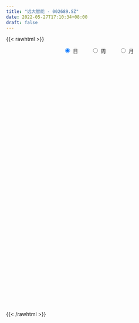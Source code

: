 ```yaml
---
title: "远大智能 - 002689.SZ"
date: 2022-05-27T17:10:34+08:00
draft: false
---
```

{{< rawhtml >}}
    <div style="text-align: center">
        <label style="padding: 1rem;"><input style="margin-right: .5rem" type="radio" name="period" value="D" checked onclick="period_change(this)">日</label>
        <label style="padding: 1rem;"><input style="margin-right: .5rem" type="radio" name="period" value="W" onclick="period_change(this)">周</label>
        <label style="padding: 1rem;"><input style="margin-right: .5rem" type="radio" name="period" value="M" onclick="period_change(this)">月</label>
    </div>
    <div id="chart" style="height: 700px;"></div> 
    <script type="text/javascript">
        const D_v = [27371.0,32822.8,42695.77,26751.92,34218.62,27722.12,38397.75,57435.62,48089.0,77735.76,38763.7,33727.95,29465.8,32712.91,31009.88,76452.23,90546.09,48412.78,39448.93,33435.6,32934.2,34406.9,37476.58,33119.06,52794.86,40579.92,31353.46,37275.82,28549.58,106637.55,64333.22,52247.0,29279.5,39711.15,31393.51,29052.95,28892.5,38677.49,59302.94,40540.18,58451.0,31541.1,27083.88,22339.2,23840.73,173996.84,75309.05,109399.21,159951.73,71893.3,156664.7,49480.16,37720.72,77422.2,295131.07,347084.26,162030.35,93113.5,89371.08,68198.5,98447.57,68305.73,65975.8,61905.79,92769.7,40755.72,30541.5,47190.6,160877.19,131428.94,124460.33,116643.16,78250.8,61188.24,59180.85,116287.76,97719.9,126620.7,82979.76,78852.33,142249.44,126380.06,94255.47,92168.52,92421.9,83130.79,78166.6,108625.43,66600.44,77043.08,70771.7,88176.08,58054.5,48635.72,32052.6,51040.26,39258.86,35769.7,29854.8,27558.31,28564.68,45290.14,32311.8,43158.46,42298.71,31455.2,28949.5,22968.0,29735.36,23623.23,37266.4,24945.82,32217.4,26372.2,54820.4,41732.0,35499.08,33355.96,37622.91,37360.16,37609.66,63134.24,45823.7,37640.8,39240.9,40655.33,51053.86,73166.01,54209.1,46151.41,45982.5,64659.0,51896.23,57966.12,43098.7,59115.6,57930.73,42481.21,57320.57,48934.9,45988.5,44264.49,34009.8,54517.18,99733.2,133499.0,122827.05,485687.51,489925.69,188779.02,305778.15,656179.4399999999,727135.05,451424.97,276634.68,251614.41,285468.43,1190479.49,771633.3199999999,576604.25,281285.44,260846.22,234173.91,307974.17,294075.26,178567.34,237180.2,286633.19,171458.05,174697.51,128505.52,140556.83,103355.84,126180.1,127043.73,115169.66,155606.34,131050.74,96611.1,102745.04,105278.46,117494.64,240223.6,167129.92,110016.66,99560.76,116929.9,104715.0,223895.53,110703.49,131535.42,73073.79,114491.9,85338.05,385749.16,294411.67,169309.93,174025.22,200578.39,144892.4,121220.56,158265.1,110709.54,105108.8,69061.8,118179.98,693878.63,589022.0600000001,492455.12,327182.75,180456.1,200626.47,185950.9,293825.6,186626.06,319893.04,209289.5,165305.8,136044.2,137914.93,131578.8,264374.9,796307.09,398656.1,169322.93,1019486.5,760680.9300000001,638115.36,277258.6,386049.12,286436.83,350030.52,214885.94,167924.24,146842.1,109701.97,168107.2,195464.3,175955.37,118173.7,100229.4,95125.2,116124.8,94011.3,107408.9,110097.61,121155.2,85457.01,100440.3,80325.2]
const D_histogram = [0.0,0.0,-0.0019145299,-0.0023716171,-0.0006094875,0.0005380897,0.0025154463,0.0017126198,-0.0001564128,-0.0045099184,-0.0057149101,-0.0074229877,-0.0074254012,-0.0076180402,-0.0059879175,-0.0013725992,0.0042367911,0.0056982999,0.0070231013,0.0049858786,0.0041277182,0.001491443,0.0017045383,0.0011358015,0.003295136,0.0038527835,0.0020921572,0.0008805382,0.0000745345,0.0033939046,0.0027354705,-0.0003878928,-0.0017007268,-0.0005297056,0.0002234385,0.0006746749,-0.0010030407,-0.0000958476,0.0017460014,0.0015204359,-0.0019071158,-0.003328526,-0.005963133,-0.0066537401,-0.007350871,0.0009356809,0.003567501,0.0069761857,0.0119535585,0.0093296914,-0.0036857919,-0.0103984892,-0.0134233079,-0.0094802389,0.0126849583,0.0189153426,0.0179792589,0.0151121713,0.0149796815,0.0127049282,0.0130067949,0.0097727544,0.0082987954,0.006071844,-0.0016295798,-0.0053349185,-0.0095200723,-0.0118503441,-0.0032961962,0.0020665356,0.0064194696,0.0092584861,0.0084259738,0.0059548324,0.0038489522,0.0065408683,0.0076166911,0.0088821748,0.008903598,0.010038382,0.0143413386,0.0139900233,0.0113462076,0.0112072897,0.0075147187,0.0075148198,0.0040686932,-0.0051951436,-0.010587999,-0.0126095871,-0.0187651817,-0.0296991419,-0.0346909263,-0.038808408,-0.0376063597,-0.0298565508,-0.0253608841,-0.023720895,-0.021349989,-0.0185965843,-0.018258096,-0.0149421242,-0.0130905794,-0.0128623105,-0.0142723066,-0.0166026917,-0.0161590721,-0.0146013621,-0.0155846234,-0.0142443917,-0.009571101,-0.0043082339,-0.0034091371,-0.0008172925,0.0033397042,0.0063376496,0.0090756986,0.0114866312,0.0148163215,0.0172372007,0.0189222611,0.0232055466,0.0230963323,0.0246543048,0.0226521375,0.0203864015,0.0167514216,0.0162396575,0.0132080423,0.0119167348,0.0085658672,0.0015275353,-0.001074782,0.0011567061,0.001192902,0.0011248682,-0.0028365519,-0.0064714354,-0.009058179,-0.0089171921,-0.0083299366,-0.0074747679,-0.0058412925,-0.0025159524,0.0042539369,0.0109036887,0.0145519912,0.0358781024,0.031984883,0.022626691,0.03517105,0.0415604465,0.0513204841,0.0459719744,0.0357965549,0.0217711933,0.0321836163,0.0515503901,0.0530606632,0.0361587776,0.0251127118,0.0131533633,0.0063239497,0.0043298288,-0.0111315504,-0.0176054715,-0.0289157307,-0.0304731496,-0.0359774063,-0.0442230992,-0.0453577286,-0.0533596022,-0.0523611097,-0.0545888362,-0.0490248446,-0.0374807378,-0.022069969,-0.0120131505,-0.0070882522,-0.0081746643,-0.0059333232,-0.0061774187,0.0048110704,0.0069366865,0.01039993,0.0125817902,0.0112647444,0.0071598424,0.0008682568,-0.0026370038,-0.0029297345,-0.0024632443,0.0016511542,0.0033653075,0.0124119777,0.0115121105,-0.0026210625,-0.017281814,-0.0148727194,-0.0139823227,-0.0236312737,-0.0418791157,-0.0434047139,-0.0425665275,-0.0370028049,-0.0114537612,0.0138212975,0.0331009294,0.038602157,0.0421109252,0.0415382372,0.0402572487,0.0365931783,0.0372877014,0.0348491225,0.0368769486,0.0293885225,0.0200901271,0.0075462192,0.0070101694,-0.0006655273,0.016305622,0.0146129322,0.0006393607,0.0135227928,0.0150918871,0.0215780777,0.0077826525,-0.0256775756,-0.0670980497,-0.08501835,-0.1087740164,-0.1117195891,-0.1050418147,-0.1001010808,-0.0879836448,-0.0698881446,-0.0571313126,-0.0412392318,-0.0298647241,-0.0205735931,-0.0136666241,-0.0047558675,0.0036781941,0.0120011384,0.0210671342,0.0179502334,0.0213596961,0.023526931,0.024748329]
const D_fast = [0.0,0.0,-0.0023931624,-0.0034431539,-0.0018333962,-0.0005512966,0.0020549216,0.0016802501,-0.0002278857,-0.0057088708,-0.0083425901,-0.0119064146,-0.0137651784,-0.0158623275,-0.0157291842,-0.0114570157,-0.0047884276,-0.0019023438,0.0011782329,0.0003874799,0.000561249,-0.0017021654,-0.0010629355,-0.001347722,0.0016353966,0.00315624,0.001918653,0.0009271685,0.0001397985,0.0043076447,0.0043330782,0.0011127417,-0.000625274,0.0004133208,0.0012223245,0.0018422297,-0.0000862461,0.0007969851,0.0030753345,0.0032298779,-0.0006744528,-0.0029279944,-0.0070533847,-0.0094074268,-0.0119422755,-0.0034218033,0.000101892,0.0052546232,0.0132203855,0.0129289414,-0.00100799,-0.0103203096,-0.0167009553,-0.015127946,0.0102084909,0.0211677107,0.0247264418,0.025637397,0.0292498275,0.0301513064,0.0337048718,0.0329140199,0.0335147597,0.0328057694,0.0246969505,0.0196578822,0.0130927103,0.0077998525,0.0155299513,0.021409317,0.0273671185,0.0325207564,0.0337947377,0.0328123043,0.0316686622,0.0359957954,0.038975791,0.0424618184,0.0447091411,0.0483535205,0.0562418119,0.0593880024,0.0595807385,0.062243643,0.0604297518,0.0623085577,0.0598796045,0.0493169818,0.0412771266,0.0361031418,0.0252562518,0.006897506,-0.00676701,-0.0205865936,-0.0287861353,-0.0285004641,-0.0303450184,-0.0346352531,-0.0376018443,-0.0394975856,-0.0437236213,-0.0441431807,-0.0455642807,-0.0485515894,-0.0535296622,-0.0600107202,-0.0636068686,-0.0656994992,-0.0705789163,-0.0727997825,-0.0705192671,-0.0663334585,-0.0662866459,-0.0638991245,-0.0589072017,-0.054324844,-0.0493178703,-0.0440352799,-0.0370015092,-0.0302713299,-0.0238557041,-0.013771032,-0.0081061632,-0.0003846146,0.0032762525,0.006107117,0.0066599924,0.0102081427,0.010478538,0.0121664143,0.0109570135,0.0043005654,0.0014295526,0.0039502172,0.0042846386,0.0044978218,-0.0001727363,-0.0054254785,-0.0102767669,-0.012365078,-0.0138603067,-0.01487383,-0.0147006777,-0.0120043257,-0.0041709521,0.0052047218,0.0124910221,0.0427866589,0.0468896603,0.043188141,0.0645252625,0.0813047707,0.1038949292,0.1100394132,0.1088131324,0.1002305691,0.1186888961,0.1509432675,0.1657187065,0.1578565152,0.1530886273,0.1444176197,0.1391691935,0.1382575298,0.120013263,0.1091379741,0.0905987822,0.0814230759,0.0669244676,0.0476229999,0.0351489383,0.0138071643,0.0017153793,-0.0141595563,-0.0208517758,-0.0186778535,-0.008784577,-0.0017310461,0.0014217892,-0.001708289,-0.0009502786,-0.0027387289,0.0094525278,0.0133123155,0.0193755416,0.0247028493,0.0262019896,0.0238870483,0.0178125268,0.0136480153,0.0126228509,0.01247353,0.0170007171,0.0195561973,0.0317058619,0.0336840224,0.0188955837,-0.0000856213,-0.0013947065,-0.0039998905,-0.0195566599,-0.0482742808,-0.0606510575,-0.070454503,-0.0741414816,-0.0514558782,-0.0227254951,0.0048293691,0.0199811359,0.0340176355,0.0438295068,0.0526128304,0.0580970546,0.0681135031,0.0743872048,0.085634268,0.0854929725,0.0812171089,0.0705597558,0.0717762483,0.0639341698,0.0849817246,0.0869422679,0.0731285366,0.0893926669,0.0947347329,0.106615443,0.0947656808,0.0548860589,-0.0033089277,-0.0424838154,-0.0934329859,-0.1243084559,-0.1438911352,-0.1639756715,-0.1738541467,-0.1732306826,-0.1747566787,-0.1691744059,-0.1652660792,-0.1611183466,-0.1576280336,-0.1499062438,-0.1405526337,-0.1292294048,-0.1148966255,-0.1135259679,-0.1047765812,-0.0967276135,-0.0893191333]
const D_slow = [0.0,0.0,-0.0004786325,-0.0010715368,-0.0012239086,-0.0010893862,-0.0004605247,-0.0000323697,-0.0000714729,-0.0011989525,-0.00262768,-0.0044834269,-0.0063397772,-0.0082442873,-0.0097412667,-0.0100844165,-0.0090252187,-0.0076006437,-0.0058448684,-0.0045983987,-0.0035664692,-0.0031936084,-0.0027674738,-0.0024835235,-0.0016597395,-0.0006965436,-0.0001735043,0.0000466303,0.0000652639,0.0009137401,0.0015976077,0.0015006345,0.0010754528,0.0009430264,0.000998886,0.0011675547,0.0009167946,0.0008928327,0.001329333,0.001709442,0.0012326631,0.0004005316,-0.0010902517,-0.0027536867,-0.0045914045,-0.0043574842,-0.003465609,-0.0017215626,0.0012668271,0.0035992499,0.0026778019,0.0000781796,-0.0032776473,-0.0056477071,-0.0024764675,0.0022523682,0.0067471829,0.0105252257,0.0142701461,0.0174463781,0.0206980769,0.0231412655,0.0252159643,0.0267339253,0.0263265304,0.0249928007,0.0226127827,0.0196501966,0.0188261476,0.0193427815,0.0209476489,0.0232622704,0.0253687638,0.0268574719,0.02781971,0.0294549271,0.0313590998,0.0335796436,0.0358055431,0.0383151386,0.0419004732,0.0453979791,0.0482345309,0.0510363534,0.052915033,0.054793738,0.0558109113,0.0545121254,0.0518651256,0.0487127289,0.0440214335,0.036596648,0.0279239164,0.0182218144,0.0088202245,0.0013560868,-0.0049841343,-0.010914358,-0.0162518553,-0.0209010014,-0.0254655254,-0.0292010564,-0.0324737013,-0.0356892789,-0.0392573556,-0.0434080285,-0.0474477965,-0.051098137,-0.0549942929,-0.0585553908,-0.0609481661,-0.0620252245,-0.0628775088,-0.063081832,-0.0622469059,-0.0606624935,-0.0583935689,-0.0555219111,-0.0518178307,-0.0475085305,-0.0427779653,-0.0369765786,-0.0312024955,-0.0250389193,-0.019375885,-0.0142792846,-0.0100914292,-0.0060315148,-0.0027295043,0.0002496795,0.0023911463,0.0027730301,0.0025043346,0.0027935111,0.0030917366,0.0033729537,0.0026638157,0.0010459568,-0.0012185879,-0.0034478859,-0.0055303701,-0.0073990621,-0.0088593852,-0.0094883733,-0.0084248891,-0.0056989669,-0.0020609691,0.0069085565,0.0149047773,0.02056145,0.0293542125,0.0397443241,0.0525744452,0.0640674388,0.0730165775,0.0784593758,0.0865052799,0.0993928774,0.1126580432,0.1216977376,0.1279759156,0.1312642564,0.1328452438,0.133927701,0.1311448134,0.1267434456,0.1195145129,0.1118962255,0.1029018739,0.0918460991,0.080506667,0.0671667664,0.054076489,0.0404292799,0.0281730688,0.0188028843,0.0132853921,0.0102821045,0.0085100414,0.0064663753,0.0049830445,0.0034386899,0.0046414575,0.0063756291,0.0089756116,0.0121210591,0.0149372452,0.0167272058,0.01694427,0.0162850191,0.0155525854,0.0149367744,0.0153495629,0.0161908898,0.0192938842,0.0221719118,0.0215166462,0.0171961927,0.0134780129,0.0099824322,0.0040746138,-0.0063951651,-0.0172463436,-0.0278879755,-0.0371386767,-0.040002117,-0.0365467926,-0.0282715603,-0.018621021,-0.0080932897,0.0022912696,0.0123555818,0.0215038763,0.0308258017,0.0395380823,0.0487573194,0.0561044501,0.0611269818,0.0630135366,0.064766079,0.0645996971,0.0686761026,0.0723293357,0.0724891759,0.0758698741,0.0796428458,0.0850373653,0.0869830284,0.0805636345,0.063789122,0.0425345345,0.0153410304,-0.0125888668,-0.0388493205,-0.0638745907,-0.0858705019,-0.103342538,-0.1176253662,-0.1279351741,-0.1354013551,-0.1405447534,-0.1439614094,-0.1451503763,-0.1442308278,-0.1412305432,-0.1359637596,-0.1314762013,-0.1261362773,-0.1202545445,-0.1140674623]
const D_data = [['2021-05-18', 3.02, 3.03, 3.01, 3.06],['2021-05-19', 3.02, 3.03, 3.01, 3.04],['2021-05-20', 3.04, 3.0, 3.0, 3.04],['2021-05-21', 3.01, 3.01, 3.0, 3.02],['2021-05-24', 3.01, 3.04, 3.0, 3.05],['2021-05-25', 3.03, 3.04, 3.02, 3.05],['2021-05-26', 3.02, 3.06, 3.02, 3.06],['2021-05-27', 3.04, 3.03, 3.01, 3.05],['2021-05-28', 3.03, 3.01, 3.01, 3.03],['2021-05-31', 3.01, 2.96, 2.95, 3.01],['2021-06-01', 2.95, 2.98, 2.93, 2.99],['2021-06-02', 2.98, 2.96, 2.95, 2.99],['2021-06-03', 2.95, 2.97, 2.94, 2.98],['2021-06-04', 2.97, 2.96, 2.94, 2.97],['2021-06-07', 2.96, 2.98, 2.96, 2.98],['2021-06-08', 2.98, 3.03, 2.96, 3.05],['2021-06-09', 3.03, 3.07, 3.0, 3.15],['2021-06-10', 3.05, 3.04, 3.03, 3.07],['2021-06-11', 3.05, 3.05, 3.03, 3.07],['2021-06-15', 3.06, 3.01, 3.0, 3.07],['2021-06-16', 3.01, 3.02, 2.99, 3.05],['2021-06-17', 3.0, 2.99, 2.99, 3.03],['2021-06-18', 2.99, 3.02, 2.97, 3.04],['2021-06-21', 3.0, 3.01, 2.99, 3.04],['2021-06-22', 3.0, 3.05, 2.99, 3.05],['2021-06-23', 3.04, 3.04, 3.02, 3.05],['2021-06-24', 3.03, 3.01, 3.0, 3.04],['2021-06-25', 3.01, 3.01, 2.98, 3.01],['2021-06-28', 3.01, 3.01, 2.99, 3.02],['2021-06-29', 3.0, 3.07, 3.0, 3.17],['2021-06-30', 3.04, 3.03, 3.0, 3.07],['2021-07-01', 3.02, 2.99, 2.99, 3.04],['2021-07-02', 2.99, 3.0, 2.98, 3.01],['2021-07-05', 3.01, 3.03, 3.0, 3.04],['2021-07-06', 3.03, 3.03, 3.0, 3.04],['2021-07-07', 3.01, 3.03, 3.01, 3.03],['2021-07-08', 3.02, 3.0, 3.0, 3.02],['2021-07-09', 3.0, 3.03, 2.99, 3.03],['2021-07-12', 3.03, 3.05, 3.03, 3.06],['2021-07-13', 3.04, 3.03, 3.02, 3.05],['2021-07-14', 3.01, 2.98, 2.98, 3.02],['2021-07-15', 2.97, 2.99, 2.96, 3.0],['2021-07-16', 2.97, 2.96, 2.96, 2.98],['2021-07-19', 2.96, 2.97, 2.94, 2.97],['2021-07-20', 2.95, 2.96, 2.94, 2.96],['2021-07-21', 2.96, 3.09, 2.95, 3.19],['2021-07-22', 3.08, 3.05, 3.03, 3.11],['2021-07-23', 3.04, 3.08, 3.02, 3.16],['2021-07-26', 3.08, 3.13, 3.06, 3.19],['2021-07-27', 3.12, 3.05, 3.05, 3.15],['2021-07-28', 3.06, 2.88, 2.84, 3.07],['2021-07-29', 2.92, 2.9, 2.87, 2.93],['2021-07-30', 2.89, 2.91, 2.85, 2.93],['2021-08-02', 2.9, 2.99, 2.87, 3.02],['2021-08-03', 3.29, 3.29, 3.2, 3.29],['2021-08-04', 3.12, 3.18, 3.06, 3.25],['2021-08-05', 3.17, 3.12, 3.1, 3.21],['2021-08-06', 3.1, 3.1, 3.07, 3.16],['2021-08-09', 3.1, 3.14, 3.07, 3.14],['2021-08-10', 3.13, 3.12, 3.09, 3.13],['2021-08-11', 3.1, 3.16, 3.09, 3.18],['2021-08-12', 3.15, 3.12, 3.11, 3.17],['2021-08-13', 3.12, 3.14, 3.09, 3.14],['2021-08-16', 3.14, 3.13, 3.11, 3.17],['2021-08-17', 3.13, 3.04, 3.01, 3.13],['2021-08-18', 3.04, 3.06, 3.03, 3.07],['2021-08-19', 3.06, 3.03, 3.02, 3.06],['2021-08-20', 3.05, 3.03, 2.99, 3.05],['2021-08-23', 3.03, 3.18, 3.02, 3.19],['2021-08-24', 3.18, 3.18, 3.13, 3.24],['2021-08-25', 3.16, 3.2, 3.14, 3.25],['2021-08-26', 3.17, 3.21, 3.16, 3.25],['2021-08-27', 3.25, 3.18, 3.17, 3.25],['2021-08-30', 3.18, 3.16, 3.15, 3.23],['2021-08-31', 3.14, 3.16, 3.12, 3.2],['2021-09-01', 3.16, 3.23, 3.16, 3.25],['2021-09-02', 3.28, 3.23, 3.18, 3.29],['2021-09-03', 3.23, 3.25, 3.2, 3.29],['2021-09-06', 3.23, 3.25, 3.2, 3.28],['2021-09-07', 3.23, 3.28, 3.22, 3.28],['2021-09-08', 3.28, 3.35, 3.25, 3.36],['2021-09-09', 3.33, 3.32, 3.31, 3.43],['2021-09-10', 3.33, 3.3, 3.28, 3.37],['2021-09-13', 3.32, 3.34, 3.27, 3.35],['2021-09-14', 3.36, 3.3, 3.28, 3.38],['2021-09-15', 3.28, 3.35, 3.27, 3.37],['2021-09-16', 3.34, 3.31, 3.31, 3.4],['2021-09-17', 3.3, 3.21, 3.14, 3.31],['2021-09-22', 3.18, 3.22, 3.14, 3.23],['2021-09-23', 3.23, 3.24, 3.2, 3.3],['2021-09-24', 3.22, 3.16, 3.15, 3.28],['2021-09-27', 3.14, 3.04, 3.02, 3.16],['2021-09-28', 3.03, 3.05, 2.99, 3.07],['2021-09-29', 3.04, 3.01, 3.0, 3.06],['2021-09-30', 3.01, 3.04, 3.0, 3.05],['2021-10-08', 3.06, 3.12, 3.06, 3.13],['2021-10-11', 3.12, 3.09, 3.08, 3.13],['2021-10-12', 3.09, 3.05, 3.02, 3.1],['2021-10-13', 3.05, 3.05, 3.0, 3.06],['2021-10-14', 3.05, 3.05, 3.01, 3.07],['2021-10-15', 3.05, 3.01, 3.01, 3.05],['2021-10-18', 3.01, 3.04, 2.98, 3.05],['2021-10-19', 3.05, 3.02, 3.01, 3.06],['2021-10-20', 3.02, 2.99, 2.97, 3.02],['2021-10-21', 2.98, 2.95, 2.93, 2.98],['2021-10-22', 2.94, 2.91, 2.9, 2.94],['2021-10-25', 2.92, 2.92, 2.9, 2.94],['2021-10-26', 2.93, 2.92, 2.91, 2.94],['2021-10-27', 2.91, 2.87, 2.87, 2.92],['2021-10-28', 2.87, 2.88, 2.86, 2.92],['2021-10-29', 2.89, 2.92, 2.84, 2.94],['2021-11-01', 2.92, 2.94, 2.9, 2.94],['2021-11-02', 2.92, 2.89, 2.86, 2.95],['2021-11-03', 2.89, 2.91, 2.87, 2.92],['2021-11-04', 2.91, 2.94, 2.91, 2.95],['2021-11-05', 2.92, 2.94, 2.92, 2.96],['2021-11-08', 2.94, 2.95, 2.92, 2.96],['2021-11-09', 2.95, 2.96, 2.94, 2.99],['2021-11-10', 2.96, 2.99, 2.94, 2.99],['2021-11-11', 2.98, 3.0, 2.98, 3.01],['2021-11-12', 3.01, 3.01, 2.99, 3.03],['2021-11-15', 3.02, 3.07, 3.01, 3.08],['2021-11-16', 3.07, 3.04, 3.03, 3.09],['2021-11-17', 3.06, 3.08, 3.04, 3.08],['2021-11-18', 3.07, 3.05, 3.04, 3.1],['2021-11-19', 3.07, 3.05, 3.02, 3.07],['2021-11-22', 3.04, 3.03, 3.02, 3.07],['2021-11-23', 3.05, 3.07, 3.04, 3.14],['2021-11-24', 3.03, 3.04, 3.02, 3.09],['2021-11-25', 3.03, 3.06, 3.01, 3.07],['2021-11-26', 3.05, 3.03, 3.01, 3.06],['2021-11-29', 3.0, 2.96, 2.95, 3.01],['2021-11-30', 2.97, 2.99, 2.96, 3.02],['2021-12-01', 2.98, 3.05, 2.98, 3.06],['2021-12-02', 3.06, 3.03, 3.03, 3.07],['2021-12-03', 3.04, 3.03, 3.01, 3.06],['2021-12-06', 3.02, 2.97, 2.96, 3.02],['2021-12-07', 2.99, 2.95, 2.93, 2.99],['2021-12-08', 2.95, 2.94, 2.92, 2.96],['2021-12-09', 2.95, 2.96, 2.93, 2.97],['2021-12-10', 2.97, 2.96, 2.94, 2.99],['2021-12-13', 2.98, 2.96, 2.95, 2.98],['2021-12-14', 2.96, 2.97, 2.94, 2.98],['2021-12-15', 2.98, 3.0, 2.97, 3.01],['2021-12-16', 3.01, 3.07, 2.99, 3.07],['2021-12-17', 3.07, 3.11, 3.03, 3.13],['2021-12-20', 3.11, 3.11, 3.08, 3.15],['2021-12-21', 3.15, 3.42, 3.12, 3.42],['2021-12-22', 3.35, 3.18, 3.11, 3.35],['2021-12-23', 3.15, 3.1, 3.09, 3.2],['2021-12-24', 3.11, 3.41, 3.1, 3.41],['2021-12-27', 3.45, 3.42, 3.28, 3.59],['2021-12-28', 3.28, 3.55, 3.25, 3.76],['2021-12-29', 3.44, 3.42, 3.36, 3.54],['2021-12-30', 3.36, 3.36, 3.33, 3.43],['2021-12-31', 3.36, 3.28, 3.28, 3.41],['2022-01-04', 3.3, 3.61, 3.29, 3.61],['2022-01-05', 3.72, 3.85, 3.58, 3.97],['2022-01-06', 3.63, 3.74, 3.57, 3.81],['2022-01-07', 3.78, 3.52, 3.51, 3.89],['2022-01-10', 3.53, 3.56, 3.46, 3.61],['2022-01-11', 3.54, 3.52, 3.48, 3.63],['2022-01-12', 3.51, 3.56, 3.47, 3.56],['2022-01-13', 3.52, 3.62, 3.52, 3.65],['2022-01-14', 3.6, 3.42, 3.4, 3.6],['2022-01-17', 3.39, 3.48, 3.36, 3.51],['2022-01-18', 3.46, 3.37, 3.35, 3.56],['2022-01-19', 3.34, 3.45, 3.34, 3.56],['2022-01-20', 3.45, 3.37, 3.36, 3.49],['2022-01-21', 3.36, 3.28, 3.26, 3.4],['2022-01-24', 3.29, 3.32, 3.26, 3.36],['2022-01-25', 3.29, 3.18, 3.16, 3.39],['2022-01-26', 3.18, 3.24, 3.18, 3.26],['2022-01-27', 3.21, 3.16, 3.12, 3.23],['2022-01-28', 3.32, 3.23, 3.16, 3.32],['2022-02-07', 3.24, 3.32, 3.21, 3.33],['2022-02-08', 3.31, 3.42, 3.3, 3.45],['2022-02-09', 3.44, 3.41, 3.37, 3.5],['2022-02-10', 3.39, 3.38, 3.35, 3.42],['2022-02-11', 3.41, 3.31, 3.29, 3.41],['2022-02-14', 3.36, 3.35, 3.32, 3.43],['2022-02-15', 3.34, 3.32, 3.28, 3.39],['2022-02-16', 3.37, 3.49, 3.32, 3.5],['2022-02-17', 3.49, 3.42, 3.39, 3.5],['2022-02-18', 3.39, 3.46, 3.37, 3.46],['2022-02-21', 3.43, 3.47, 3.4, 3.49],['2022-02-22', 3.47, 3.44, 3.4, 3.53],['2022-02-23', 3.43, 3.4, 3.38, 3.46],['2022-02-24', 3.4, 3.35, 3.3, 3.53],['2022-02-25', 3.35, 3.36, 3.31, 3.44],['2022-02-28', 3.36, 3.39, 3.25, 3.41],['2022-03-01', 3.42, 3.4, 3.37, 3.42],['2022-03-02', 3.38, 3.46, 3.37, 3.48],['2022-03-03', 3.51, 3.45, 3.43, 3.51],['2022-03-04', 3.45, 3.58, 3.4, 3.78],['2022-03-07', 3.56, 3.49, 3.46, 3.68],['2022-03-08', 3.45, 3.29, 3.28, 3.48],['2022-03-09', 3.28, 3.2, 3.09, 3.39],['2022-03-10', 3.25, 3.37, 3.25, 3.42],['2022-03-11', 3.32, 3.35, 3.21, 3.36],['2022-03-14', 3.31, 3.18, 3.17, 3.35],['2022-03-15', 3.15, 2.97, 2.97, 3.18],['2022-03-16', 3.0, 3.09, 2.98, 3.1],['2022-03-17', 3.11, 3.08, 3.06, 3.14],['2022-03-18', 3.05, 3.12, 3.04, 3.14],['2022-03-21', 3.24, 3.43, 3.22, 3.43],['2022-03-22', 3.6, 3.56, 3.43, 3.77],['2022-03-23', 3.46, 3.62, 3.46, 3.92],['2022-03-24', 3.52, 3.54, 3.52, 3.81],['2022-03-25', 3.56, 3.57, 3.48, 3.65],['2022-03-28', 3.59, 3.56, 3.48, 3.61],['2022-03-29', 3.56, 3.58, 3.47, 3.6],['2022-03-30', 3.59, 3.57, 3.52, 3.64],['2022-03-31', 3.57, 3.65, 3.53, 3.74],['2022-04-01', 3.62, 3.64, 3.57, 3.7],['2022-04-06', 3.62, 3.73, 3.57, 3.82],['2022-04-07', 3.69, 3.63, 3.58, 3.7],['2022-04-08', 3.63, 3.59, 3.51, 3.64],['2022-04-11', 3.57, 3.51, 3.48, 3.63],['2022-04-12', 3.47, 3.64, 3.43, 3.65],['2022-04-13', 3.59, 3.54, 3.53, 3.66],['2022-04-14', 3.59, 3.89, 3.56, 3.89],['2022-04-15', 3.94, 3.72, 3.69, 4.06],['2022-04-18', 3.65, 3.54, 3.46, 3.68],['2022-04-19', 3.57, 3.89, 3.56, 3.89],['2022-04-20', 4.04, 3.81, 3.81, 4.25],['2022-04-21', 3.72, 3.92, 3.72, 4.0],['2022-04-22', 3.87, 3.67, 3.53, 3.89],['2022-04-25', 3.53, 3.3, 3.3, 3.56],['2022-04-26', 3.16, 2.97, 2.97, 3.25],['2022-04-27', 2.92, 3.05, 2.83, 3.06],['2022-04-28', 2.95, 2.79, 2.75, 3.0],['2022-04-29', 2.83, 2.89, 2.79, 2.92],['2022-05-05', 2.91, 2.93, 2.85, 2.95],['2022-05-06', 2.87, 2.85, 2.78, 2.91],['2022-05-09', 2.86, 2.9, 2.84, 2.93],['2022-05-10', 2.91, 2.98, 2.87, 3.04],['2022-05-11', 2.98, 2.93, 2.93, 3.02],['2022-05-12', 2.95, 2.99, 2.92, 3.09],['2022-05-13', 2.99, 2.96, 2.92, 2.99],['2022-05-16', 2.99, 2.95, 2.92, 3.01],['2022-05-17', 2.95, 2.93, 2.88, 2.96],['2022-05-18', 2.91, 2.97, 2.9, 3.0],['2022-05-19', 2.94, 2.99, 2.92, 2.99],['2022-05-20', 3.01, 3.02, 2.98, 3.06],['2022-05-23', 3.01, 3.07, 3.01, 3.07],['2022-05-24', 3.09, 2.93, 2.93, 3.09],['2022-05-25', 2.96, 3.01, 2.94, 3.01],['2022-05-26', 3.01, 3.01, 2.94, 3.04],['2022-05-27', 3.02, 3.01, 2.97, 3.04]]
const W_v = [688300.08,501221.7600000001,299187.04,299797.64,248259.16,536209.9199999999,441846.75,416791.17,516604.11,287082.81,193508.89,255258.77,314446.25,349104.14,156505.85,152967.61,120806.09,556555.45,695690.3100000001,313379.97,233880.28,179606.81,170911.28,128394.47,98776.82,149198.21,157720.26,230806.43,221728.77,125038.65,56840.18,37425.84,265428.81,314188.21,237100.3,397884.55,194222.23,170386.43,122632.14,111861.36,108739.46,43721.17,153220.37,55114.49,80468.22,92669.03,62701.02,84529.47,76066.26,57185.42,66964.28,63364.23,141102.54,182240.04,67481.74,65105.75,64820.2,39982.76,557682.97,214027.78,79389.63,108458.05,93375.07,95715.14,56891.55,67910.85,501511.17,900798.86,502621.87,406172.23,134902.82,113949.57,74422.89,56224.4,64969.99,60143.1,129517.06,145742.3,70980.92,86582.12,397884.21,2452754.3700000001,2826302.75,3486506.8100000005,1650637.1399999999,1391882.8800000001,708674.02,813637.6799999999,628259.67,810243.78,793347.12,156143.06,332666.6,1157770.9200000002,367112.87,355935.93,192315.15,206870.08,1783320.2199999997,1149155.8200000001,724202.5499999999,504497.7100000001,359138.27,269550.05,236362.73,217127.04,251891.11,774588.39,701810.52,882323.35,1102866.8899999999,493815.43,374301.12,28495.8,131996.59,293506.04,118764.96,202466.68,134842.22,148940.77,140792.82,128779.15,125099.78,196425.91,419633.72,191802.71,175285.56,259579.68,196670.23,219985.38,294079.94,276951.39,721204.3099999999,578352.37,1154988.77,5127955.5700000003,2768268.1200000001,1645709.6799999999,1743230.8600000001,1125972.5599999998,886275.75,1207321.7,624430.75,913040.53,661824.14,606045.89,2218527.0099999998,2550695.2399999998,801747.1100000001,610509.29,275453.67,476028.17,1334903.9199999999,1145955.78,831455.76,1227072.02,2350306.02,1812279.0899999999,1259737.0900000001,758317.9299999998,605182.6900000001,1400001.75,481597.5999999999,346630.5,112239.66,48922.0,291984.35,306155.52,485742.91,302819.16,750974.6099999999,524589.51,846238.14,518889.63,406740.29,210300.57,277195.71,140162.64,270356.38,254493.54,187211.78,173045.52,149034.43,76901.55,112627.7,296339.67,1967185.6000000001,708304.5699999999,409747.5599999999,320816.89,233670.14,440319.2,260717.38,340892.62,203385.91,53946.22,176527.95,167500.49,205863.11,212406.12,285869.91,138253.28,195123.12,281046.85,167727.6,216919.1,404885.03,475710.61,974781.38,390298.68,273163.31,611660.42,460997.45,524717.0600000001,454513.2399999999,214415.22,226918.9,51040.26,161006.35,194514.31,142542.49,180087.82,181447.77,226494.97,270562.88,276735.65,252655.91,366023.67,1592997.4199999999,2362988.5500000003,2824185.4899999998,1378355.0,1048536.29,625642.0199999999,601182.88,740143.28,655804.6799999999,790188.3199999999,983217.61,564365.8,2220718.54,1047485.1299999999,694488.3400000001,1466219.9199999999,2986261.8199999998,1514661.01,314766.34,767402.54,512899.6,497475.32]
const W_histogram = [0.0,-0.025405812,-0.0438902765,-0.0558443626,-0.0691544775,-0.0502823035,-0.0346986726,-0.01287749,0.0004493724,0.0009750832,0.0002185533,-0.0018577135,0.015665072,-0.0000715152,-0.012689047,-0.0345185845,-0.0433938282,-0.0334256413,-0.0301535209,-0.0227189472,-0.0271234653,-0.0273664401,-0.0418631374,-0.0548402597,-0.054770323,-0.0559933708,-0.0691308284,-0.0657430902,-0.1079169384,-0.1445758482,-0.1523801967,-0.1413362612,-0.1063228582,-0.0652180179,-0.0398001247,-0.0186788056,0.0060175121,0.0186657198,0.0230568227,0.0152187382,0.0130723474,0.0100578323,0.017362045,0.022810739,0.024493283,0.0135178599,-0.0003348829,-0.0039747825,-0.0117349683,-0.0092252043,-0.0094255557,-0.0023580965,0.011994729,0.0307723203,0.0372288943,0.0444740499,0.0376924187,0.0370667276,0.0428004843,0.0406349162,0.0411972315,0.0452604868,0.04801102,0.0381979705,0.0298721392,0.027314073,0.0686481022,0.0777336881,0.0895656578,0.079320259,0.0709097265,0.0639285291,0.052958058,0.0418561054,0.0235002072,0.0238425437,0.0262596339,0.0246851677,0.0180824382,0.00735665,0.0596861217,0.1384473485,0.187211486,0.2646069939,0.2538177115,0.2330535422,0.1938310903,0.1644371456,0.1264151966,0.1159610845,0.0413830718,-0.0197935994,-0.0705948268,-0.0859037008,-0.1066862956,-0.111698149,-0.1305586072,-0.1332003012,-0.0773710676,-0.0699684922,-0.0452841429,-0.0645655328,-0.075146161,-0.0795473929,-0.0834925344,-0.1058999992,-0.0848564491,-0.0700353858,-0.0603699532,-0.0166526309,0.0033961417,0.0126566088,-0.0083334799,-0.02099946,-0.0251835099,-0.0390907564,-0.0448724683,-0.0502613052,-0.0594740848,-0.0672742517,-0.0678832014,-0.0733708434,-0.0648688642,-0.0530017133,-0.035697572,-0.0247458532,-0.0087207665,0.0083876704,0.008666568,-0.0086572797,-0.0367244875,-0.0508250941,-0.0374477421,-0.0425633649,0.0419270627,0.1193438879,0.1197118892,0.0906403405,0.0757046985,0.0568378643,0.0401955804,0.0174321075,-0.014396207,-0.0131906389,-0.0257747452,-0.0335199942,0.0069224412,0.016719896,0.0150542601,0.0132767278,0.0051102154,0.0067573783,0.0227501106,0.0111062586,0.0229305358,0.0239031813,0.0671083675,0.0635286445,0.0600240325,0.0400208166,0.0310556339,0.0096245885,-0.0019257112,-0.0213511386,-0.037625624,-0.0401372653,-0.0357140071,-0.0283709166,-0.0284524786,-0.0216313649,-0.0037721165,0.0015708844,0.0083579241,0.0156752222,0.001845735,-0.0085629737,-0.0251969194,-0.0314016057,-0.045988843,-0.0553879465,-0.0590017414,-0.0605800288,-0.0600235123,-0.0471723072,-0.0278193721,0.0023157342,0.0146495273,0.0202512683,0.0219318569,0.0203784801,0.0161949236,0.0188415153,0.0204820161,0.0175301783,0.0079856772,0.003725633,0.0055453176,0.0021331558,0.0007211963,-0.0025555848,0.002110872,0.0038484422,0.0049267387,0.0055240601,0.0083287191,0.0059691205,0.0126081106,0.006003356,0.0144045871,0.0221653924,0.0194947879,0.0269741353,0.0352563037,0.0422507902,0.0390407491,0.0320667082,0.0185587329,0.0143847582,0.0041218189,-0.0087907829,-0.015647263,-0.0176746154,-0.0133377197,-0.0071233144,-0.0038707162,-0.0013598525,-0.0039096543,0.0045510786,0.0290317525,0.0347623329,0.0519736167,0.053662075,0.042857602,0.0304350985,0.0258765816,0.0308942826,0.0256263051,0.0345508645,0.0231064938,-0.0005574593,0.0127573757,0.0242720241,0.0263412929,0.0338090488,0.0327047624,-0.0203758608,-0.055980159,-0.0690639595,-0.0703799464,-0.0685579357]
const W_fast = [0.0,-0.031757265,-0.0612142986,-0.0871294754,-0.1177282096,-0.1114266115,-0.1045176488,-0.0859158387,-0.0724766332,-0.0717071516,-0.0724090432,-0.0749497384,-0.0535106849,-0.0692651509,-0.0850549444,-0.115514128,-0.1352378288,-0.1336260522,-0.1378923121,-0.1361374751,-0.1473228595,-0.1544074444,-0.179369926,-0.2060571133,-0.2196797573,-0.2349011479,-0.2653213126,-0.2783693469,-0.3475224296,-0.4203253015,-0.4662246991,-0.4905148289,-0.4820821405,-0.4572818047,-0.4418139427,-0.425362325,-0.3991616293,-0.3818469916,-0.371691683,-0.375725083,-0.3746033869,-0.3751034439,-0.36345872,-0.3523073412,-0.3445014765,-0.3520974346,-0.3660338982,-0.3706674934,-0.3813614213,-0.3811579583,-0.3837146986,-0.3772367635,-0.3598852558,-0.3334145845,-0.3176507869,-0.2992871188,-0.2966456454,-0.2880046545,-0.2715707767,-0.2635776158,-0.2527159926,-0.2373376156,-0.2225843274,-0.2228478843,-0.2237056808,-0.2194352288,-0.160939174,-0.1324201661,-0.098196782,-0.088612116,-0.0792952168,-0.0702942819,-0.0680252386,-0.0686631648,-0.0811440112,-0.0748410388,-0.0658590401,-0.0612622144,-0.0633443343,-0.07223096,-0.0049799579,0.108393106,0.203960115,0.3475073714,0.4001725168,0.4376717331,0.4469070538,0.4586223955,0.4522042457,0.4707404047,0.40650816,0.3403830889,0.2719331548,0.2351483556,0.1876941869,0.1547577963,0.1032576862,0.067315917,0.1038023836,0.093712836,0.1070761496,0.0716533765,0.0422862081,0.0179981279,-0.0068201472,-0.0557026118,-0.055873174,-0.0585609571,-0.0639880128,-0.0244338483,-0.0035360402,0.0088885791,-0.0141848796,-0.0321007247,-0.0425806521,-0.0662605877,-0.0832604166,-0.1012145799,-0.1252958806,-0.1499146105,-0.1674943605,-0.1913247133,-0.1990399502,-0.2004232276,-0.1920434794,-0.1872782238,-0.1734333288,-0.1542279742,-0.1517824346,-0.1712706023,-0.208518932,-0.2353258121,-0.2313103956,-0.2470668596,-0.1520946663,-0.0448418691,-0.0145458956,-0.0209573592,-0.0169668265,-0.0216241946,-0.0282175834,-0.0466230295,-0.0820503957,-0.0841424873,-0.10317028,-0.1192955274,-0.0771224817,-0.0631450529,-0.0610471238,-0.0595054742,-0.0663944328,-0.0630579253,-0.0413776653,-0.0502449526,-0.0326880415,-0.0257396007,0.0342426774,0.0465451155,0.0580465116,0.0480484998,0.0468472257,0.0278223274,0.0157905999,-0.0089726122,-0.0346535036,-0.0471994612,-0.0517047048,-0.0514543435,-0.0586490251,-0.0572357526,-0.0403195334,-0.0345838114,-0.0257072906,-0.0144711869,-0.0278392404,-0.0403886926,-0.063321868,-0.0773769557,-0.1034614039,-0.126707494,-0.1450717242,-0.1617950188,-0.1762443804,-0.175186252,-0.16278816,-0.1320741202,-0.1160779452,-0.1054133871,-0.0982498343,-0.0947085911,-0.0948434167,-0.0874864462,-0.0807254414,-0.0792947346,-0.0868428164,-0.0901714523,-0.0869654383,-0.0898443112,-0.0910759716,-0.0949916489,-0.0897974742,-0.0870977934,-0.0847878122,-0.0828094758,-0.077922637,-0.0787899555,-0.0689989378,-0.0741028533,-0.0621004755,-0.0487983221,-0.0465952297,-0.0323723483,-0.015276104,0.00228108,0.0088312262,0.0098738623,0.0010055703,0.0004277851,-0.0088046994,-0.023914997,-0.0346832928,-0.041129299,-0.0401268333,-0.0356932566,-0.0334083374,-0.0312374368,-0.0347646522,-0.0251661497,0.0065724623,0.0209936259,0.051198314,0.066302291,0.0662122185,0.0613984896,0.0633091181,0.0760503898,0.0771889886,0.0947512641,0.0890835168,0.0652801989,0.0817843778,0.0993670322,0.1080216243,0.1239416423,0.1310135466,0.0728389582,0.0232396202,-0.0071101702,-0.0260211437,-0.0413386169]
const W_slow = [0.0,-0.006351453,-0.0173240221,-0.0312851128,-0.0485737321,-0.061144308,-0.0698189762,-0.0730383487,-0.0729260056,-0.0726822348,-0.0726275965,-0.0730920248,-0.0691757569,-0.0691936357,-0.0723658974,-0.0809955435,-0.0918440006,-0.1002004109,-0.1077387911,-0.1134185279,-0.1201993943,-0.1270410043,-0.1375067886,-0.1512168536,-0.1649094343,-0.178907777,-0.1961904841,-0.2126262567,-0.2396054913,-0.2757494533,-0.3138445025,-0.3491785678,-0.3757592823,-0.3920637868,-0.402013818,-0.4066835194,-0.4051791414,-0.4005127114,-0.3947485057,-0.3909438212,-0.3876757343,-0.3851612762,-0.380820765,-0.3751180802,-0.3689947595,-0.3656152945,-0.3656990152,-0.3666927109,-0.3696264529,-0.371932754,-0.3742891429,-0.374878667,-0.3718799848,-0.3641869047,-0.3548796812,-0.3437611687,-0.334338064,-0.3250713821,-0.3143712611,-0.304212532,-0.2939132241,-0.2825981024,-0.2705953474,-0.2610458548,-0.25357782,-0.2467493017,-0.2295872762,-0.2101538542,-0.1877624397,-0.167932375,-0.1502049433,-0.1342228111,-0.1209832966,-0.1105192702,-0.1046442184,-0.0986835825,-0.092118674,-0.0859473821,-0.0814267725,-0.07958761,-0.0646660796,-0.0300542425,0.016748629,0.0829003775,0.1463548054,0.2046181909,0.2530759635,0.2941852499,0.3257890491,0.3547793202,0.3651250881,0.3601766883,0.3425279816,0.3210520564,0.2943804825,0.2664559453,0.2338162935,0.2005162182,0.1811734512,0.1636813282,0.1523602925,0.1362189093,0.117432369,0.0975455208,0.0766723872,0.0501973874,0.0289832751,0.0114744287,-0.0036180596,-0.0077812174,-0.0069321819,-0.0037680297,-0.0058513997,-0.0111012647,-0.0173971422,-0.0271698313,-0.0383879484,-0.0509532747,-0.0658217959,-0.0826403588,-0.0996111591,-0.11795387,-0.134171086,-0.1474215143,-0.1563459073,-0.1625323706,-0.1647125623,-0.1626156447,-0.1604490027,-0.1626133226,-0.1717944445,-0.184500718,-0.1938626535,-0.2045034947,-0.1940217291,-0.1641857571,-0.1342577848,-0.1115976997,-0.092671525,-0.0784620589,-0.0684131638,-0.064055137,-0.0676541887,-0.0709518484,-0.0773955347,-0.0857755333,-0.084044923,-0.079864949,-0.0761013839,-0.072782202,-0.0715046481,-0.0698153036,-0.0641277759,-0.0613512113,-0.0556185773,-0.049642782,-0.0328656901,-0.016983529,-0.0019775209,0.0080276833,0.0157915917,0.0181977389,0.0177163111,0.0123785264,0.0029721204,-0.0070621959,-0.0159906977,-0.0230834268,-0.0301965465,-0.0356043877,-0.0365474168,-0.0361546957,-0.0340652147,-0.0301464092,-0.0296849754,-0.0318257188,-0.0381249487,-0.0459753501,-0.0574725608,-0.0713195475,-0.0860699828,-0.10121499,-0.1162208681,-0.1280139449,-0.1349687879,-0.1343898544,-0.1307274725,-0.1256646554,-0.1201816912,-0.1150870712,-0.1110383403,-0.1063279615,-0.1012074574,-0.0968249129,-0.0948284936,-0.0938970853,-0.0925107559,-0.091977467,-0.0917971679,-0.0924360641,-0.0919083461,-0.0909462356,-0.0897145509,-0.0883335359,-0.0862513561,-0.084759076,-0.0816070484,-0.0801062094,-0.0765050626,-0.0709637145,-0.0660900175,-0.0593464837,-0.0505324078,-0.0399697102,-0.0302095229,-0.0221928459,-0.0175531626,-0.0139569731,-0.0129265184,-0.0151242141,-0.0190360298,-0.0234546837,-0.0267891136,-0.0285699422,-0.0295376212,-0.0298775844,-0.0308549979,-0.0297172283,-0.0224592902,-0.0137687069,-0.0007753028,0.012640216,0.0233546165,0.0309633911,0.0374325365,0.0451561072,0.0515626834,0.0602003996,0.065977023,0.0658376582,0.0690270021,0.0750950081,0.0816803314,0.0901325936,0.0983087842,0.093214819,0.0792197792,0.0619537893,0.0443588027,0.0272193188]
const W_data = [['2017-07-14', 5.9181, 6.1128, 5.8562, 6.272],['2017-07-21', 6.0862, 5.7147, 5.4051, 6.0862],['2017-07-28', 5.6174, 5.6528, 5.5201, 5.7943],['2017-08-04', 5.6528, 5.6085, 5.5731, 5.8828],['2017-08-11', 5.6262, 5.467, 5.467, 5.7678],['2017-08-18', 5.5024, 5.8297, 5.4847, 6.2366],['2017-08-25', 5.8208, 5.8385, 5.7412, 6.042],['2017-09-01', 5.8828, 5.9889, 5.7943, 5.9889],['2017-09-08', 5.9712, 5.9624, 5.8562, 6.1747],['2017-09-15', 5.9624, 5.8297, 5.7943, 6.0066],['2017-09-22', 5.8208, 5.8031, 5.7501, 5.8916],['2017-09-29', 5.8297, 5.7678, 5.7235, 6.0862],['2017-10-13', 5.812, 6.0508, 5.8031, 6.1481],['2017-10-20', 6.0066, 5.6351, 5.582, 6.1039],['2017-10-27', 5.6439, 5.582, 5.5378, 5.6616],['2017-11-03', 5.582, 5.3431, 5.2901, 5.5908],['2017-11-10', 5.3608, 5.3785, 5.3166, 5.467],['2017-11-17', 5.3697, 5.5731, 5.2193, 5.8651],['2017-11-24', 5.467, 5.4847, 5.3078, 6.0597],['2017-12-01', 5.4316, 5.5289, 5.3431, 5.6174],['2017-12-08', 5.4935, 5.352, 5.2016, 5.5731],['2017-12-15', 5.352, 5.352, 5.2193, 5.4935],['2017-12-22', 5.3078, 5.0866, 5.0512, 5.352],['2017-12-29', 5.0512, 4.9716, 4.8743, 5.1043],['2018-01-05', 4.9716, 5.0335, 4.9627, 5.0601],['2018-01-12', 5.0335, 4.9451, 4.892, 5.0954],['2018-01-19', 4.9451, 4.6797, 4.6177, 4.9451],['2018-01-26', 4.6797, 4.777, 4.6177, 5.1485],['2018-02-02', 4.7681, 3.9985, 3.857, 4.7947],['2018-02-09', 3.9543, 3.7154, 3.6358, 4.0162],['2018-02-14', 3.7597, 3.795, 3.7243, 3.8393],['2018-02-23', 3.8481, 3.8747, 3.7862, 3.91],['2018-03-02', 3.8924, 4.1489, 3.857, 4.4054],['2018-03-09', 4.0693, 4.3081, 4.0427, 4.3966],['2018-03-16', 4.3612, 4.1931, 4.1312, 4.5293],['2018-03-23', 4.2108, 4.1843, 4.1135, 4.6266],['2018-03-30', 3.9631, 4.2904, 3.9631, 4.3789],['2018-04-04', 4.2993, 4.1931, 4.1754, 4.4939],['2018-04-13', 4.1843, 4.0958, 4.0516, 4.1843],['2018-04-20', 4.1312, 3.8924, 3.8039, 4.1312],['2018-04-27', 3.9012, 3.8924, 3.8481, 4.1047],['2018-05-04', 3.8924, 3.8216, 3.7508, 3.9366],['2018-05-11', 3.8393, 3.9189, 3.8304, 4.0604],['2018-05-18', 3.9012, 3.8924, 3.8393, 3.9366],['2018-05-25', 3.8924, 3.8304, 3.7862, 3.972],['2018-06-01', 3.8216, 3.6093, 3.5739, 3.8216],['2018-06-08', 3.6093, 3.4589, 3.4323, 3.6447],['2018-06-15', 3.4412, 3.4854, 3.3439, 3.6181],['2018-06-22', 3.4323, 3.3439, 3.1493, 3.4323],['2018-06-29', 3.3262, 3.397, 3.2289, 3.4058],['2018-07-06', 3.3881, 3.3085, 3.2377, 3.4147],['2018-07-13', 3.2643, 3.36, 3.2643, 3.42],['2018-07-20', 3.37, 3.46, 3.3, 3.66],['2018-07-27', 3.44, 3.57, 3.42, 3.81],['2018-08-03', 3.57, 3.46, 3.33, 3.57],['2018-08-10', 3.43, 3.49, 3.39, 3.57],['2018-08-17', 3.45, 3.3, 3.27, 3.6],['2018-08-24', 3.3, 3.34, 3.27, 3.38],['2018-08-31', 3.33, 3.42, 3.3, 3.78],['2018-09-07', 3.37, 3.32, 3.21, 3.39],['2018-09-14', 3.28, 3.34, 3.27, 3.4],['2018-09-21', 3.34, 3.39, 3.19, 3.57],['2018-09-28', 3.36, 3.39, 3.33, 3.55],['2018-10-12', 3.37, 3.21, 3.0, 3.38],['2018-10-19', 3.21, 3.17, 3.06, 3.24],['2018-10-26', 3.19, 3.2, 3.12, 3.3],['2018-11-02', 3.2, 3.86, 3.14, 3.97],['2018-11-09', 3.78, 3.62, 3.6, 4.16],['2018-11-16', 3.63, 3.75, 3.58, 3.82],['2018-11-23', 3.72, 3.52, 3.52, 3.99],['2018-11-30', 3.45, 3.53, 3.45, 3.65],['2018-12-07', 3.6, 3.54, 3.5, 3.66],['2018-12-14', 3.52, 3.47, 3.4, 3.57],['2018-12-21', 3.46, 3.43, 3.37, 3.51],['2018-12-28', 3.4, 3.27, 3.25, 3.47],['2019-01-04', 3.26, 3.46, 3.25, 3.62],['2019-01-11', 3.46, 3.5, 3.42, 3.54],['2019-01-18', 3.53, 3.46, 3.43, 3.74],['2019-01-25', 3.49, 3.38, 3.36, 3.49],['2019-02-01', 3.38, 3.28, 3.15, 3.43],['2019-02-15', 3.28, 4.2, 3.28, 4.2],['2019-02-22', 4.62, 4.96, 4.62, 5.59],['2019-03-01', 5.04, 5.06, 4.7, 5.88],['2019-03-08', 5.11, 5.95, 5.01, 6.61],['2019-03-15', 5.6, 5.25, 5.0, 5.89],['2019-03-22', 5.25, 5.26, 5.12, 5.66],['2019-03-29', 5.17, 5.07, 4.8, 5.37],['2019-04-04', 5.15, 5.19, 5.13, 5.44],['2019-04-12', 5.2, 5.06, 4.97, 5.33],['2019-04-19', 5.11, 5.42, 4.88, 5.46],['2019-04-26', 5.47, 4.5, 4.5, 5.53],['2019-04-30', 4.51, 4.36, 4.24, 4.58],['2019-05-10', 4.27, 4.2, 3.91, 4.27],['2019-05-17', 4.16, 4.45, 4.1, 5.1],['2019-05-24', 4.44, 4.25, 4.22, 4.58],['2019-05-31', 4.26, 4.33, 4.25, 4.49],['2019-06-06', 4.25, 4.03, 4.03, 4.34],['2019-06-14', 4.03, 4.1, 4.03, 4.32],['2019-06-21', 4.08, 4.92, 4.08, 5.29],['2019-06-28', 4.8, 4.45, 4.36, 5.05],['2019-07-05', 4.56, 4.73, 4.44, 4.83],['2019-07-12', 4.63, 4.17, 3.98, 4.67],['2019-07-19', 4.24, 4.16, 4.12, 4.5],['2019-07-26', 4.21, 4.15, 4.01, 4.47],['2019-08-02', 4.17, 4.08, 4.01, 4.39],['2019-08-09', 4.08, 3.71, 3.64, 4.09],['2019-08-16', 3.72, 4.18, 3.62, 4.18],['2019-08-23', 4.3, 4.14, 4.1, 4.45],['2019-08-30', 4.0, 4.09, 3.95, 4.39],['2019-09-06', 4.07, 4.63, 4.07, 4.63],['2019-09-12', 4.62, 4.5, 4.43, 4.76],['2019-09-20', 4.46, 4.45, 4.39, 4.59],['2019-09-27', 4.41, 4.04, 3.97, 4.43],['2019-09-30', 4.05, 4.04, 4.03, 4.1],['2019-10-11', 4.03, 4.08, 4.01, 4.13],['2019-10-18', 4.1, 3.88, 3.86, 4.32],['2019-10-25', 3.91, 3.89, 3.83, 3.93],['2019-11-01', 3.89, 3.82, 3.76, 4.06],['2019-11-08', 3.82, 3.68, 3.67, 3.85],['2019-11-15', 3.66, 3.59, 3.5, 3.67],['2019-11-22', 3.59, 3.59, 3.51, 3.64],['2019-11-29', 3.59, 3.44, 3.41, 3.59],['2019-12-06', 3.42, 3.55, 3.37, 3.58],['2019-12-13', 3.55, 3.58, 3.53, 3.78],['2019-12-20', 3.59, 3.67, 3.48, 4.0],['2019-12-27', 3.65, 3.62, 3.58, 3.71],['2020-01-03', 3.6, 3.72, 3.55, 3.79],['2020-01-10', 3.7, 3.8, 3.68, 3.83],['2020-01-17', 3.79, 3.62, 3.61, 3.85],['2020-01-23', 3.6, 3.33, 3.3, 3.62],['2020-02-07', 3.0, 3.03, 2.7, 3.1],['2020-02-14', 2.99, 3.03, 2.98, 3.09],['2020-02-21', 3.04, 3.31, 3.03, 3.48],['2020-02-28', 3.34, 3.04, 3.04, 3.43],['2020-03-06', 3.08, 4.35, 3.08, 4.35],['2020-03-13', 4.72, 4.74, 4.31, 5.8],['2020-03-20', 4.5, 4.06, 3.85, 4.55],['2020-03-27', 3.93, 3.68, 3.65, 3.98],['2020-04-03', 3.6, 3.79, 3.44, 3.97],['2020-04-10', 3.84, 3.69, 3.68, 3.94],['2020-04-17', 3.73, 3.65, 3.59, 3.81],['2020-04-24', 3.76, 3.48, 3.48, 3.95],['2020-04-30', 3.45, 3.21, 2.95, 3.48],['2020-05-08', 3.13, 3.52, 3.11, 3.73],['2020-05-15', 3.54, 3.29, 3.29, 3.55],['2020-05-22', 3.28, 3.26, 3.2, 3.46],['2020-05-29', 3.35, 3.93, 3.2, 4.23],['2020-06-05', 3.82, 3.68, 3.68, 4.3],['2020-06-12', 3.68, 3.56, 3.5, 3.75],['2020-06-19', 3.53, 3.55, 3.45, 3.65],['2020-06-24', 3.53, 3.44, 3.41, 3.59],['2020-07-03', 3.43, 3.54, 3.34, 3.55],['2020-07-10', 3.57, 3.77, 3.54, 3.99],['2020-07-17', 3.89, 3.44, 3.4, 4.09],['2020-07-24', 3.45, 3.74, 3.44, 3.74],['2020-07-31', 3.8, 3.65, 3.58, 3.91],['2020-08-07', 3.66, 4.33, 3.61, 4.51],['2020-08-14', 4.2, 3.9, 3.82, 4.2],['2020-08-21', 3.89, 3.93, 3.86, 4.19],['2020-08-28', 3.9, 3.7, 3.6, 3.91],['2020-09-04', 3.7, 3.79, 3.62, 3.86],['2020-09-11', 3.77, 3.57, 3.5, 4.15],['2020-09-18', 3.58, 3.61, 3.5, 3.73],['2020-09-25', 3.62, 3.42, 3.4, 3.66],['2020-09-30', 3.45, 3.34, 3.33, 3.45],['2020-10-09', 3.36, 3.43, 3.35, 3.46],['2020-10-16', 3.44, 3.49, 3.42, 3.55],['2020-10-23', 3.48, 3.53, 3.39, 3.59],['2020-10-30', 3.5, 3.43, 3.43, 3.8],['2020-11-06', 3.45, 3.51, 3.37, 3.55],['2020-11-13', 3.53, 3.7, 3.5, 3.75],['2020-11-20', 3.74, 3.6, 3.59, 3.81],['2020-11-27', 3.6, 3.65, 3.57, 3.89],['2020-12-04', 3.65, 3.7, 3.62, 3.82],['2020-12-11', 3.69, 3.42, 3.38, 3.76],['2020-12-18', 3.4, 3.39, 3.34, 3.54],['2020-12-25', 3.36, 3.22, 3.16, 3.42],['2020-12-31', 3.21, 3.26, 3.15, 3.28],['2021-01-08', 3.26, 3.06, 2.95, 3.26],['2021-01-15', 3.06, 3.01, 2.81, 3.06],['2021-01-22', 3.0, 2.99, 2.98, 3.08],['2021-01-29', 2.97, 2.94, 2.87, 3.09],['2021-02-05', 2.94, 2.9, 2.85, 3.01],['2021-02-10', 2.9, 3.03, 2.88, 3.03],['2021-02-19', 3.07, 3.15, 3.04, 3.15],['2021-02-26', 3.16, 3.39, 3.03, 3.39],['2021-03-05', 3.73, 3.27, 3.25, 3.95],['2021-03-12', 3.27, 3.23, 3.13, 3.33],['2021-03-19', 3.2, 3.2, 3.15, 3.3],['2021-03-26', 3.19, 3.16, 3.12, 3.24],['2021-04-02', 3.16, 3.11, 3.04, 3.17],['2021-04-09', 3.11, 3.19, 3.1, 3.42],['2021-04-16', 3.19, 3.19, 3.08, 3.2],['2021-04-23', 3.17, 3.13, 3.1, 3.27],['2021-04-30', 3.12, 3.01, 3.0, 3.15],['2021-05-07', 3.02, 3.03, 3.01, 3.06],['2021-05-14', 3.03, 3.09, 3.0, 3.11],['2021-05-21', 3.09, 3.01, 3.0, 3.1],['2021-05-28', 3.01, 3.01, 3.0, 3.06],['2021-06-04', 3.01, 2.96, 2.93, 3.01],['2021-06-11', 2.96, 3.05, 2.96, 3.15],['2021-06-18', 3.06, 3.02, 2.97, 3.07],['2021-06-25', 3.0, 3.01, 2.98, 3.05],['2021-07-02', 3.01, 3.0, 2.98, 3.17],['2021-07-09', 3.01, 3.03, 2.99, 3.04],['2021-07-16', 3.03, 2.96, 2.96, 3.06],['2021-07-23', 2.96, 3.08, 2.94, 3.19],['2021-07-30', 3.08, 2.91, 2.84, 3.19],['2021-08-06', 2.9, 3.1, 2.87, 3.29],['2021-08-13', 3.1, 3.14, 3.07, 3.18],['2021-08-20', 3.14, 3.03, 2.99, 3.17],['2021-08-27', 3.03, 3.18, 3.02, 3.25],['2021-09-03', 3.18, 3.25, 3.12, 3.29],['2021-09-10', 3.23, 3.3, 3.2, 3.43],['2021-09-17', 3.32, 3.21, 3.14, 3.4],['2021-09-24', 3.18, 3.16, 3.14, 3.3],['2021-09-30', 3.14, 3.04, 2.99, 3.16],['2021-10-08', 3.06, 3.12, 3.06, 3.13],['2021-10-15', 3.12, 3.01, 3.0, 3.13],['2021-10-22', 3.01, 2.91, 2.9, 3.06],['2021-10-29', 2.92, 2.92, 2.84, 2.94],['2021-11-05', 2.92, 2.94, 2.86, 2.96],['2021-11-12', 2.94, 3.01, 2.92, 3.03],['2021-11-19', 3.02, 3.05, 3.01, 3.1],['2021-11-26', 3.04, 3.03, 3.01, 3.14],['2021-12-03', 3.0, 3.03, 2.95, 3.07],['2021-12-10', 3.02, 2.96, 2.92, 3.02],['2021-12-17', 2.98, 3.11, 2.94, 3.13],['2021-12-24', 3.11, 3.41, 3.08, 3.42],['2021-12-31', 3.45, 3.28, 3.25, 3.76],['2022-01-07', 3.3, 3.52, 3.29, 3.97],['2022-01-14', 3.53, 3.42, 3.4, 3.65],['2022-01-21', 3.39, 3.28, 3.26, 3.56],['2022-01-28', 3.29, 3.23, 3.12, 3.39],['2022-02-11', 3.24, 3.31, 3.21, 3.5],['2022-02-18', 3.36, 3.46, 3.28, 3.5],['2022-02-25', 3.43, 3.36, 3.3, 3.53],['2022-03-04', 3.36, 3.58, 3.25, 3.78],['2022-03-11', 3.56, 3.35, 3.09, 3.68],['2022-03-18', 3.31, 3.12, 2.97, 3.35],['2022-03-25', 3.24, 3.57, 3.22, 3.92],['2022-04-01', 3.59, 3.64, 3.47, 3.74],['2022-04-08', 3.62, 3.59, 3.51, 3.82],['2022-04-15', 3.57, 3.72, 3.43, 4.06],['2022-04-22', 3.65, 3.67, 3.46, 4.25],['2022-04-29', 3.53, 2.89, 2.75, 3.56],['2022-05-06', 2.91, 2.85, 2.78, 2.95],['2022-05-13', 2.86, 2.96, 2.84, 3.09],['2022-05-20', 2.99, 3.02, 2.88, 3.06],['2022-05-27', 3.01, 3.01, 2.93, 3.09]]
const M_v = [1314287.7599999998,2236477.1400000001,945198.9200000003,422021.99,256903.33,737316.9299999999,640536.8799999999,460276.3699999999,692456.6000000001,388591.6800000001,844459.96,376288.4900000001,775487.3499999999,983247.97,2923827.9099999992,1810567.5200000003,797168.5000000001,765799.3,449501.1299999999,641544.0099999999,529394.1,601927.11,422407.37,977939.1599999999,1015748.1599999999,1608874.5100000002,1436289.48,1121038.3,875814.8800000001,1107823.9199999999,1119804.03,796780.3799999999,1878268.0600000003,2070293.3100000001,2689017.0800000001,6064855.8999999994,3980240.3899999997,5138468.7300000004,2383331.8399999999,4630505.6800000006,4441379.7599999998,3940392.1800000002,1698272.9099999999,1804389.4099999999,6540976.6300000008,2752475.8100000001,1634847.6800000004,2130737.4299999997,2034906.8400000001,1708869.6100000001,1063423.9299999999,977444.0000000001,1635542.0499999998,760885.98,575650.47,1060315.6300000001,6405919.0399999991,2843320.4399999999,1608249.4099999999,1822297.5299999996,2017868.7300000002,1729534.95,1381092.9299999999,886066.0499999998,1723303.48,762878.98,746744.3199999999,466422.8999999999,1273192.04,513619.39,413367.27,292308.18,475879.39,772865.12,495250.53,282242.34,2384282.1499999994,309566.85,482584.72,5375072.830000001,7549950.1300000008,3201631.3100000001,2213486.3199999998,3331661.2700000005,1994007.8100000005,2045160.5600000001,2881802.5899999999,729024.9400000001,571064.2899999999,995110.0499999999,789372.9199999999,1870588.0100000002,11222673.2799999975,5061480.4799999995,4399437.5700000003,4394750.6199999992,4859070.3399999999,6266390.3300000001,2859901.9999999991,1132804.78,2520893.0099999998,1457017.2499999998,885107.2199999997,634903.35,3557195.209999999,1327844.6599999999,681573.53,953437.0199999998,1346768.8399999999,2370272.8800000004,1761192.78,549103.41,975148.67,4734845.9699999997,5876718.7999999998,2128666.2599999998,5287813.919999999,6848257.1500000013,2092543.8]
const M_histogram = [0.0,0.0081622792,0.0116383637,0.0060206776,-0.0162415687,-0.0096394978,0.0014687362,0.010048507,0.0179365157,0.0162573556,0.0392459834,0.0139685307,0.0120753306,0.0290396523,0.065591893,0.0983542403,0.1034103565,0.0979326503,0.084314667,0.0718534308,0.0509702239,0.0404649126,0.0336233699,0.0363291059,0.0485212021,0.083906027,0.1656111786,0.2052733905,0.2250415563,0.2022393016,0.2180343048,0.2449028728,0.3459557151,0.4151081685,0.8043294046,0.8704794099,0.6688411119,0.3840535407,0.1679000674,0.1937140168,0.150907582,0.1477205996,-0.1108160593,-0.2880791042,-0.2785593047,-0.3166855767,-0.3700977286,-0.390492991,-0.4119430031,-0.3941660359,-0.3828895471,-0.3579006966,-0.3219906913,-0.3289365764,-0.3367920408,-0.3101574005,-0.206709223,-0.2254829854,-0.2578256456,-0.2523557477,-0.2426551908,-0.2172715033,-0.1981394223,-0.1964639573,-0.1839145118,-0.1975329938,-0.2297776227,-0.2658348699,-0.2515420738,-0.2521537343,-0.2519086509,-0.250565274,-0.2237374565,-0.1973405932,-0.1670424186,-0.1406119477,-0.0946963654,-0.07130604,-0.0496960383,0.0859266744,0.1778530828,0.1867512423,0.1861128153,0.1886789688,0.1690765962,0.1451561228,0.1232813179,0.090790896,0.0467613153,0.0315241003,0.0050659904,-0.0270497276,-0.0048067698,-0.0141037445,0.0301023069,0.0256849753,0.0407422495,0.0543601096,0.0400727622,0.0376705525,0.0523304355,0.0353152592,0.0050018321,0.0170706,0.0078070633,-0.0015957999,-0.0080367329,-0.0046071041,-0.0072854407,0.0099774116,0.0151987915,0.0125644552,0.0172411237,0.0402556197,0.0517676964,0.0687505178,0.0944970985,0.0590775603,0.0432019289]
const M_fast = [0.0,0.010202849,0.0165885244,0.0124760078,-0.0138466307,-0.0096544343,0.0018209837,0.0129128813,0.0252850189,0.0276701977,0.0604703213,0.0386850014,0.0398106339,0.0640348687,0.1169850826,0.17433599,0.2052446954,0.2242501517,0.2317108352,0.2372129566,0.2290723058,0.2286832226,0.2302475224,0.2420355348,0.2663579316,0.3227192632,0.4458272095,0.536807769,0.6128363239,0.6405938946,0.710897474,0.7989917601,0.9865335312,1.1594630267,1.749766614,2.0335364718,1.9991084518,1.8103342657,1.6361558093,1.7103982629,1.7053187236,1.7390618911,1.4528212173,1.2035383963,1.1434183697,1.0261207036,0.8801841195,0.7621656093,0.6377298465,0.5569653047,0.4725194067,0.4080330831,0.3634454155,0.2742653864,0.1822119118,0.1313072019,0.1830780737,0.107933565,0.0111344933,-0.0464845457,-0.0974477865,-0.1263819748,-0.1567847494,-0.2042252737,-0.2376544562,-0.3006561866,-0.3903452212,-0.4928611859,-0.5414539082,-0.6051040023,-0.6678360817,-0.7291340232,-0.7582405698,-0.7811788548,-0.7926412848,-0.8013638009,-0.77912231,-0.7735584945,-0.7643725024,-0.6072681211,-0.4708784421,-0.415292472,-0.3694026951,-0.3196667994,-0.2970000229,-0.2846314657,-0.2756859411,-0.2854786391,-0.3178178909,-0.3251740808,-0.3503656931,-0.389243843,-0.3682025776,-0.3810254885,-0.3292938604,-0.3272899482,-0.3020471116,-0.2748392241,-0.2791083809,-0.2720929524,-0.2443504606,-0.2525368221,-0.2815997912,-0.2652633733,-0.2725751442,-0.2823769573,-0.2908270735,-0.2885492207,-0.2930489176,-0.2732917124,-0.2642706346,-0.2637638571,-0.2547769076,-0.2216985067,-0.1972445059,-0.1630740551,-0.1137031998,-0.1343533479,-0.1394284971]
const M_slow = [0.0,0.0020405698,0.0049501607,0.0064553301,0.002394938,-0.0000149365,0.0003522475,0.0028643743,0.0073485032,0.0114128421,0.0212243379,0.0247164706,0.0277353033,0.0349952164,0.0513931896,0.0759817497,0.1018343388,0.1263175014,0.1473961682,0.1653595259,0.1781020818,0.18821831,0.1966241525,0.2057064289,0.2178367295,0.2388132362,0.2802160309,0.3315343785,0.3877947676,0.438354593,0.4928631692,0.5540888874,0.6405778161,0.7443548582,0.9454372094,1.1630570619,1.3302673399,1.426280725,1.4682557419,1.5166842461,1.5544111416,1.5913412915,1.5636372767,1.4916175006,1.4219776744,1.3428062802,1.2502818481,1.1526586004,1.0496728496,0.9511313406,0.8554089538,0.7659337797,0.6854361069,0.6032019628,0.5190039526,0.4414646024,0.3897872967,0.3334165504,0.2689601389,0.205871202,0.1452074043,0.0908895285,0.0413546729,-0.0077613164,-0.0537399444,-0.1031231928,-0.1605675985,-0.227026316,-0.2899118344,-0.352950268,-0.4159274307,-0.4785687492,-0.5345031133,-0.5838382616,-0.6255988663,-0.6607518532,-0.6844259446,-0.7022524546,-0.7146764641,-0.6931947955,-0.6487315248,-0.6020437143,-0.5555155104,-0.5083457682,-0.4660766192,-0.4297875885,-0.398967259,-0.376269535,-0.3645792062,-0.3566981811,-0.3554316835,-0.3621941154,-0.3633958079,-0.366921744,-0.3593961673,-0.3529749234,-0.3427893611,-0.3291993337,-0.3191811431,-0.309763505,-0.2966808961,-0.2878520813,-0.2866016233,-0.2823339733,-0.2803822075,-0.2807811574,-0.2827903407,-0.2839421167,-0.2857634769,-0.283269124,-0.2794694261,-0.2763283123,-0.2720180314,-0.2619541264,-0.2490122023,-0.2318245729,-0.2082002983,-0.1934309082,-0.182630426]
const M_data = [['2012-07-31', 2.1316, 1.8066, 1.7986, 2.1849],['2012-08-31', 1.8066, 1.9345, 1.8039, 2.2355],['2012-09-28', 1.9318, 1.9158, 1.8465, 2.113],['2012-10-31', 1.9185, 1.8039, 1.7772, 1.9638],['2012-11-30', 1.8039, 1.5161, 1.4921, 1.8359],['2012-12-31', 1.5241, 1.8252, 1.4468, 1.9051],['2013-01-31', 1.8332, 1.9265, 1.7666, 2.0144],['2013-02-28', 1.9025, 1.9531, 1.8758, 1.9664],['2013-03-29', 1.9531, 2.0011, 1.8678, 2.1023],['2013-04-26', 1.9957, 1.9131, 1.9105, 2.0517],['2013-05-31', 1.9131, 2.3048, 1.9025, 2.3501],['2013-06-28', 2.3181, 1.7182, 1.6211, 2.3395],['2013-07-31', 1.7182, 1.9518, 1.7074, 2.1279],['2013-08-30', 1.9554, 2.2501, 1.9446, 2.3544],['2013-09-30', 2.2501, 2.6851, 2.2322, 2.9367],['2013-10-31', 2.6922, 2.9007, 2.6635, 3.2961],['2013-11-29', 2.8001, 2.7498, 2.5377, 2.836],['2013-12-31', 2.6599, 2.7138, 2.5377, 2.8504],['2014-01-30', 2.7282, 2.6527, 2.3903, 2.739],['2014-02-28', 2.6527, 2.6815, 2.5736, 2.9726],['2014-03-31', 2.6743, 2.5593, 2.5161, 2.8324],['2014-04-30', 2.5593, 2.6671, 2.5593, 2.8863],['2014-05-30', 2.6599, 2.7232, 2.6405, 2.8181],['2014-06-30', 2.7329, 2.8885, 2.7183, 3.0101],['2014-07-31', 2.9031, 3.1122, 2.9031, 3.1754],['2014-08-29', 3.117, 3.6179, 3.1025, 3.7589],['2014-09-30', 3.613, 4.6537, 3.5644, 4.7655],['2014-10-31', 4.6683, 4.6488, 4.1334, 5.2178],['2014-11-28', 4.712, 4.785, 4.2695, 4.9746],['2014-12-31', 4.785, 4.4738, 4.4008, 5.8937],['2015-01-30', 4.4738, 5.174, 4.3084, 5.3782],['2015-02-27', 5.1448, 5.6894, 5.0816, 6.0007],['2015-03-31', 5.7721, 7.2893, 5.6505, 7.8291],['2015-04-30', 7.2893, 7.7561, 6.8614, 8.4564],['2015-05-29', 7.7561, 13.6232, 7.6929, 16.0472],['2015-06-30', 13.7117, 11.6328, 9.9255, 19.4175],['2015-07-31', 11.5001, 8.7047, 7.6343, 11.8451],['2015-08-31', 8.4393, 6.962, 6.3693, 11.4824],['2015-09-30', 6.9001, 6.8912, 5.8385, 7.7759],['2015-10-30', 7.1655, 9.7663, 6.9885, 10.2351],['2015-11-30', 9.3416, 9.2178, 8.5366, 11.3586],['2015-12-31', 9.3328, 9.9343, 8.7047, 11.1728],['2016-01-29', 9.9343, 6.2631, 5.9181, 9.952],['2016-02-29', 6.272, 6.157, 6.0597, 8.2978],['2016-03-31', 6.1924, 8.0236, 6.0331, 9.2178],['2016-04-29', 7.997, 7.307, 7.1655, 8.4836],['2016-05-31', 7.2628, 6.7762, 6.2897, 7.6166],['2016-06-30', 6.7674, 6.8558, 6.387, 7.4043],['2016-07-29', 6.8735, 6.5639, 6.502, 7.2097],['2016-08-31', 6.5462, 6.8647, 6.4224, 7.0505],['2016-09-30', 6.8382, 6.6789, 6.5462, 6.9443],['2016-10-31', 6.6701, 6.7674, 6.6701, 7.0151],['2016-11-30', 6.7585, 6.9001, 6.6347, 7.2185],['2016-12-30', 6.8824, 6.272, 6.1835, 6.9355],['2017-01-26', 6.2366, 6.0331, 5.6174, 6.5551],['2017-02-28', 6.0774, 6.3251, 5.9712, 6.7762],['2017-03-31', 6.3074, 7.4928, 6.2012, 8.0059],['2017-04-28', 7.3424, 6.0685, 5.7943, 7.9174],['2017-05-31', 6.0774, 5.6085, 5.4847, 6.4224],['2017-06-30', 5.6174, 5.8385, 5.1308, 6.1835],['2017-07-31', 5.8385, 5.7589, 5.4051, 6.272],['2017-08-31', 5.7501, 5.8828, 5.467, 6.2366],['2017-09-29', 5.9093, 5.7678, 5.7235, 6.1747],['2017-10-31', 5.812, 5.4493, 5.3697, 6.1481],['2017-11-30', 5.4493, 5.467, 5.2193, 6.0597],['2017-12-29', 5.4581, 4.9716, 4.8743, 5.5731],['2018-01-31', 4.9716, 4.4231, 4.3966, 5.1485],['2018-02-28', 4.432, 3.9631, 3.6358, 4.4497],['2018-03-30', 3.9543, 4.2904, 3.9277, 4.6266],['2018-04-27', 4.2993, 3.8924, 3.8039, 4.4939],['2018-05-31', 3.8924, 3.6447, 3.5739, 4.0604],['2018-06-29', 3.6447, 3.397, 3.1493, 3.6977],['2018-07-31', 3.3881, 3.53, 3.2377, 3.81],['2018-08-31', 3.55, 3.42, 3.27, 3.78],['2018-09-28', 3.37, 3.39, 3.19, 3.57],['2018-10-31', 3.37, 3.28, 3.0, 3.38],['2018-11-30', 3.61, 3.53, 3.45, 4.16],['2018-12-28', 3.6, 3.27, 3.25, 3.66],['2019-01-31', 3.26, 3.22, 3.15, 3.74],['2019-02-28', 3.22, 4.99, 3.21, 5.88],['2019-03-29', 5.0, 5.07, 4.8, 6.61],['2019-04-30', 5.15, 4.36, 4.24, 5.53],['2019-05-31', 4.27, 4.33, 3.91, 5.1],['2019-06-28', 4.25, 4.45, 4.03, 5.29],['2019-07-31', 4.56, 4.2, 3.98, 4.83],['2019-08-30', 4.14, 4.09, 3.62, 4.45],['2019-09-30', 4.07, 4.04, 3.97, 4.76],['2019-10-31', 4.03, 3.79, 3.76, 4.32],['2019-11-29', 3.78, 3.44, 3.41, 3.85],['2019-12-31', 3.42, 3.62, 3.37, 4.0],['2020-01-23', 3.62, 3.33, 3.3, 3.85],['2020-02-28', 3.0, 3.04, 2.7, 3.48],['2020-03-31', 3.08, 3.63, 3.08, 5.8],['2020-04-30', 3.56, 3.21, 2.95, 3.97],['2020-05-29', 3.13, 3.93, 3.11, 4.23],['2020-06-30', 3.82, 3.4, 3.34, 4.3],['2020-07-31', 3.44, 3.65, 3.4, 4.09],['2020-08-31', 3.66, 3.7, 3.6, 4.51],['2020-09-30', 3.73, 3.34, 3.33, 4.15],['2020-10-30', 3.36, 3.43, 3.35, 3.8],['2020-11-30', 3.45, 3.67, 3.37, 3.89],['2020-12-31', 3.66, 3.26, 3.15, 3.82],['2021-01-29', 3.26, 2.94, 2.81, 3.26],['2021-02-26', 2.94, 3.39, 2.85, 3.39],['2021-03-31', 3.73, 3.1, 3.04, 3.95],['2021-04-30', 3.1, 3.01, 3.0, 3.42],['2021-05-31', 3.02, 2.96, 2.95, 3.11],['2021-06-30', 2.95, 3.03, 2.93, 3.17],['2021-07-30', 3.02, 2.91, 2.84, 3.19],['2021-08-31', 2.9, 3.16, 2.87, 3.29],['2021-09-30', 3.16, 3.04, 2.99, 3.43],['2021-10-29', 3.06, 2.92, 2.84, 3.13],['2021-11-30', 2.92, 2.99, 2.86, 3.14],['2021-12-31', 2.98, 3.28, 2.92, 3.76],['2022-01-28', 3.3, 3.23, 3.12, 3.97],['2022-02-28', 3.24, 3.39, 3.21, 3.53],['2022-03-31', 3.42, 3.65, 2.97, 3.92],['2022-04-29', 3.62, 2.89, 2.75, 4.25],['2022-05-31', 2.91, 3.01, 2.78, 3.09]]
        const D_a = [null,null,null,null,null,null,null,null,null,null,2.93,null,null,null,null,null,null,null,null,null,null,null,null,null,null,null,null,null,null,3.17,null,null,null,null,null,null,null,null,null,null,null,null,null,2.94,null,null,null,null,null,null,null,null,null,null,3.29,null,null,null,null,null,null,null,null,null,null,null,null,2.99,null,null,null,null,null,null,null,null,null,null,null,null,null,3.43,null,null,null,null,null,null,null,null,null,null,2.99,null,null,null,null,null,null,3.07,null,null,null,null,null,null,null,null,null,null,2.84,null,null,null,null,null,null,null,null,null,null,null,null,null,null,null,null,3.14,null,null,null,null,null,null,null,null,null,null,2.92,null,null,null,null,null,null,null,null,null,null,null,null,null,null,null,null,null,null,3.97,null,null,null,null,null,null,null,null,null,null,null,null,null,null,null,3.12,null,null,null,3.5,null,null,null,3.28,null,null,null,null,null,null,null,null,null,null,null,null,3.78,null,null,null,null,null,null,2.97,null,null,null,null,null,3.92,null,null,null,null,null,null,null,null,null,null,null,3.43,null,null,null,null,null,4.25,null,null,null,null,null,2.75,null,null,null,null,null,null,3.09,null,null,null,null,null,null,null,null,2.94,null,null]
const W_a = [null,5.4051,null,null,null,null,null,null,null,null,null,null,6.1481,null,null,null,null,null,null,null,null,null,null,null,null,null,null,null,null,3.6358,null,null,null,null,null,null,null,4.4939,null,null,null,null,null,null,null,null,null,null,3.1493,null,null,null,null,3.81,null,null,null,null,null,null,null,null,null,3.0,null,null,null,null,null,null,null,null,null,null,null,null,null,null,null,null,null,null,null,6.61,null,null,null,null,null,null,null,null,3.91,null,null,null,null,null,5.29,null,null,null,null,null,null,null,null,null,3.95,null,null,null,null,null,null,4.32,null,null,null,null,null,null,3.37,null,null,null,null,null,null,null,null,null,null,null,null,5.8,null,null,null,null,null,null,2.95,null,null,null,null,4.3,null,null,null,3.34,null,null,null,null,4.51,null,null,null,null,null,null,null,3.33,null,null,null,null,null,null,null,3.89,null,null,null,null,null,null,2.81,null,null,null,null,null,null,3.95,null,null,null,null,null,null,null,null,null,null,null,null,null,null,null,null,null,null,null,null,2.84,null,null,null,null,null,3.43,null,null,null,null,null,null,2.84,null,null,null,null,null,null,null,null,null,3.97,null,null,null,null,null,null,null,null,null,null,null,null,null,null,2.75,null,null,null,null]
const M_a = [null,null,null,null,null,null,null,null,null,null,null,null,null,null,null,3.2961,null,null,null,null,2.5161,null,null,null,null,null,null,null,null,null,null,null,null,null,null,19.4175,null,null,null,null,null,null,5.9181,null,null,null,null,null,null,null,null,null,null,null,null,null,8.0059,null,null,null,null,null,null,null,null,null,null,null,null,null,null,null,null,null,null,3.0,null,null,null,null,6.61,null,null,null,null,null,null,null,null,null,null,2.7,null,null,null,null,null,4.51,null,null,null,null,2.81,null,null,null,null,null,null,null,null,null,null,null,3.97,null,null,null,null]
        const D_b = [[{ coord: ['2021-06-01', 3.17] }, { coord: ['2022-01-27', 2.94] }],[{ coord: ['2022-02-09', 3.5] }, { coord: ['2022-04-20', 3.28] }]]
const W_b = [[{ coord: ['2018-02-09', 3.81] }, { coord: ['2018-10-12', 3.6358] }],[{ coord: ['2019-03-08', 5.29] }, { coord: ['2020-08-07', 3.95] }],[{ coord: ['2020-09-30', 3.89] }, { coord: ['2022-01-07', 3.33] }]]
const M_b = [[{ coord: ['2015-06-30', 8.0059] }, { coord: ['2019-03-29', 5.9181] }],[{ coord: ['2020-02-28', 3.97] }, { coord: ['2022-01-28', 2.81] }]]
    </script>
{{< /rawhtml >}}